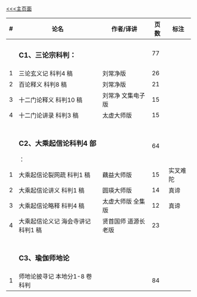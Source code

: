 [<<<主页面](./index.md)


|#|论名| 作者/译讲|页数|标注|
|-|-----------------------|---|--|--|
||<h3 id="c-1">C1、三论宗科判：</h3>||77|
|1|三论玄义记 科判4 稿 |刘常净版|26|
|2|百论释义 科判8 稿 |刘常净版|21 |
|3|十二门论释义 科判10 稿 |刘常净 文集电子版|15 |
|4|十二门论讲录 科判3 稿| 太虚大师版|15 |
||
||
||
||<h3 id="c-2">C2、大乘起信论科判4 部</h3>：||64|
|1|大乘起信论裂网疏 科判1 稿 |藕益大师版|15 |实叉难陀|
|2|大乘起信论讲义 科判1 稿 |圆瑛大师版|14 |真谛|
|3|大乘起信论略释 科判4 稿 |太虚大师版 全集版|12| 真谛|
|4|大乘起信论义记 海会寺讲记 科判1 稿| 贤首国师 道源长老版|23||真谛|
||
||
||
||<h3 id="c-3">C3、瑜伽师地论</h3>|
|1|师地论披寻记 本地分1-8 卷 科判||84|
